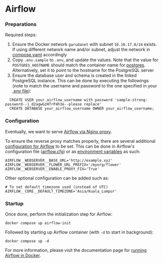 # Airflow

### Preparations

Required steps:
1. Ensure the Docker network `garudanet` with subnet `10.10.17.0/24` exists. If using different network name and/or subnet, adjust the network in [compose.yaml][url-airflow-compose] accordingly
1. Copy `.env.sample` to `.env`, and update the values. Note that the value for `POSTGRES_HOSTNAME` should match the container name for [postgres][url-postgres]. Alternatively, set it to point to the hostname for the PostgreSQL server
1. Ensure the database user and schema is created in the linked PostgreSQL instance. This can be done by executing the followings (note to match the username and password to the one specified in your [.env file][url-airflow-dotenv]):
  ```
    CREATE USER your_airflow_username with password 'sample-strong-password--j_d2agwGzHTrP4h3e--please replace'
    CREATE DATABASE your_airflow_username OWNER your_airflow_username;
  ```

### Configuration

Eventually, we want to serve [Airflow via Nginx proxy][url-airflow-proxy].

To ensure the reverse proxy matches properly, there are several additional [configuration for Airflow][url-airflow-configs] to be set. This can be done in Airflow's configuration file ([airflow.cfg][url-airflow-cfg]) or as [environment variables][url-airflow-dotenv] as such:

```
AIRFLOW__WEBSERVER__BASE_URL='http://example.xyz'
AIRFLOW__WEBSERVER__FLOWER_URL_PREFIX='/myorg/flower'
AIRFLOW__WEBSERVER__ENABLE_PROXY_FIX='True'
```

Other optional configuration can be added such as:
```
# To set default timezone used (instead of UTC)
AIRFLOW__CORE__DEFAULT_TIMEZONE='Asia/Kuala_Lumpur'
```


### Startup

Once done, perform the initialization step for Airflow:
```
docker compose up airflow-init
```

Followed by starting up Airflow container (with `-d` to start in background):
```
docker compose up -d
```

For more information, please visit the documentation page for [running Airflow in Docker][url-airflow-in-docker].


<!-- Links -->
[url-airflow-proxy]: https://airflow.apache.org/docs/apache-airflow/stable/howto/run-behind-proxy.html "Running Airflow behind a reverse proxy"
[url-airflow-configs]: https://airflow.apache.org/docs/apache-airflow/stable/configurations-ref.html "Airflow configuration reference"
[url-airflow-in-docker]: https://airflow.apache.org/docs/apache-airflow/stable/howto/docker-compose/index.html "Running Airflow in Docker"
[url-airflow-cfg]: /airflow/volumes/airflow.cfg.sample "Airflow configuration file"
[url-airflow-dotenv]: /airflow/.env.sample "Airflow sample environment file"
[url-airflow-compose]: /airflow/compose.yaml "Airflow compose file"
[url-postgres]: /postgres "PostgreSQL"
